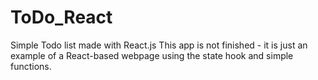 # ToDo_React

Simple Todo list made with React.js
This app is not finished - it is just an example of a React-based webpage using the state hook and simple functions.
